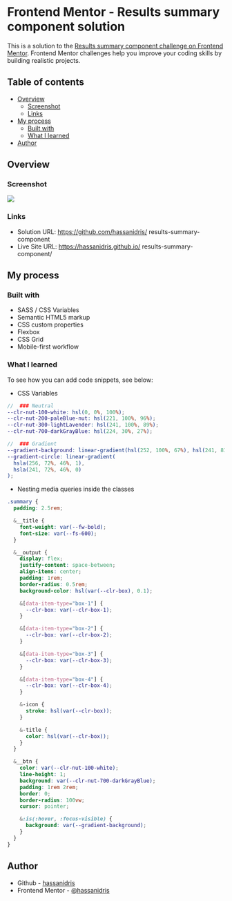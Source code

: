 # Frontend Mentor - Results summary component solution

This is a solution to the [Results summary component challenge on Frontend Mentor](https://www.frontendmentor.io/challenges/results-summary-component-CE_K6s0maV). Frontend Mentor challenges help you improve your coding skills by building realistic projects.

## Table of contents

- [Overview](#overview)
  - [Screenshot](#screenshot)
  - [Links](#links)
- [My process](#my-process)
  - [Built with](#built-with)
  - [What I learned](#what-i-learned)
- [Author](#author)

## Overview

### Screenshot

![](./screenshot.jpg)

### Links

- Solution URL: https://github.com/hassanidris/
  results-summary-component
- Live Site URL: https://hassanidris.github.io/
  results-summary-component/

## My process

### Built with

- SASS / CSS Variables
- Semantic HTML5 markup
- CSS custom properties
- Flexbox
- CSS Grid
- Mobile-first workflow

### What I learned

To see how you can add code snippets, see below:

- CSS Variables

```scss
//  ### Neutral
--clr-nut-100-white: hsl(0, 0%, 100%);
--clr-nut-200-paleBlue-nut: hsl(221, 100%, 96%);
--clr-nut-300-lightLavender: hsl(241, 100%, 89%);
--clr-nut-700-darkGrayBlue: hsl(224, 30%, 27%);

//  ### Gradient
--gradient-background: linear-gradient(hsl(252, 100%, 67%), hsl(241, 81%, 54%));
--gradient-circle: linear-gradient(
  hsla(256, 72%, 46%, 1),
  hsla(241, 72%, 46%, 0)
);
```

- Nesting media queries inside the classes

```scss
.summary {
  padding: 2.5rem;

  &__title {
    font-weight: var(--fw-bold);
    font-size: var(--fs-600);
  }

  &__output {
    display: flex;
    justify-content: space-between;
    align-items: center;
    padding: 1rem;
    border-radius: 0.5rem;
    background-color: hsl(var(--clr-box), 0.1);

    &[data-item-type="box-1"] {
      --clr-box: var(--clr-box-1);
    }

    &[data-item-type="box-2"] {
      --clr-box: var(--clr-box-2);
    }

    &[data-item-type="box-3"] {
      --clr-box: var(--clr-box-3);
    }

    &[data-item-type="box-4"] {
      --clr-box: var(--clr-box-4);
    }

    &-icon {
      stroke: hsl(var(--clr-box));
    }

    &-title {
      color: hsl(var(--clr-box));
    }
  }

  &__btn {
    color: var(--clr-nut-100-white);
    line-height: 1;
    background: var(--clr-nut-700-darkGrayBlue);
    padding: 1rem 2rem;
    border: 0;
    border-radius: 100vw;
    cursor: pointer;

    &:is(:hover, :focus-visible) {
      background: var(--gradient-background);
    }
  }
}
```

## Author

- Github - [hassanidris](https://github.com/hassanidris)
- Frontend Mentor - [@hassanidris](https://www.frontendmentor.io/profile/hassanidris)
